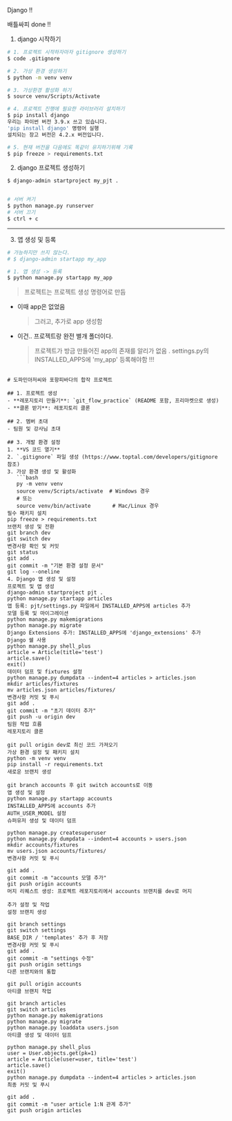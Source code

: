 Django !!  

배틀싸피 done  !!

1. django 시작하기

```bash
# 1. 프로젝트 시작하자마자 gitignore 생성하기
$ code .gitignore

# 2. 가상 환경 생성하기
$ python -m venv venv

# 3. 가상환경 활성화 하기
$ source venv/Scripts/Activate

# 4. 프로젝트 진행에 필요한 라이브러리 설치하기
$ pip install django
우리는 파이썬 버전 3.9.x 쓰고 있습니다.
'pip install django' 명령어 실행
설치되는 장고 버전은 4.2.x 버전입니다.

# 5. 현재 버전을 다음에도 똑같이 유지하기위해 기록
$ pip freeze > requirements.txt

```

2. django 프로젝트 생성하기

```bash
$ django-admin startproject my_pjt .


# 서버 켜기
$ python manage.py runserver
# 서버 끄기
$ ctrl + c
```

---

3. 앱 생성 및 등록

```bash
# 가능하지만 쓰지 않는다.
# $ django-admin startapp my_app

# 1. 앱 생성 -> 등록
$ python manage.py startapp my_app


```



> 프로젝트는 프로젝트 생성 명령어로 만듬

- 이때 app은 없었음
  > 그러고, 추가로 app 생성함
- 이건.. 프로젝트랑 완전 별개 폴더이다.
  > 프로젝트가 방금 만들어진 app의 존재를 알리가 없음 .
  > settings.py의 INSTALLED_APPS에 'my_app' 등록해야함 !!!
  >
  > 
```

# 도파민아저씨와 포항피바다의 합작 프로젝트

## 1. 프로젝트 생성
- **레포지토리 만들기**: `git_flow_practice` (README 포함, 프리마켓으로 생성)
- **클론 받기**: 레포지토리 클론

## 2. 멤버 초대
- 팀원 및 강사님 초대

## 3. 개발 환경 설정
1. **VS 코드 열기**
2. `.gitignore` 파일 생성 (https://www.toptal.com/developers/gitignore 참조)
3. 가상 환경 생성 및 활성화
   ```bash
   py -m venv venv
   source venv/Scripts/activate  # Windows 경우
   # 또는
   source venv/bin/activate       # Mac/Linux 경우
필수 패키지 설치
pip freeze > requirements.txt
브랜치 생성 및 전환
git branch dev
git switch dev
변경사항 확인 및 커밋
git status
git add .
git commit -m "기본 환경 설정 문서"
git log --oneline
4. Django 앱 생성 및 설정
프로젝트 및 앱 생성
django-admin startproject pjt .
python manage.py startapp articles
앱 등록: pjt/settings.py 파일에서 INSTALLED_APPS에 articles 추가
모델 등록 및 마이그레이션
python manage.py makemigrations
python manage.py migrate
Django Extensions 추가: INSTALLED_APPS에 'django_extensions' 추가
Django 쉘 사용
python manage.py shell_plus
article = Article(title='test')
article.save()
exit()
데이터 덤프 및 fixtures 설정
python manage.py dumpdata --indent=4 articles > articles.json
mkdir articles/fixtures
mv articles.json articles/fixtures/
변경사항 커밋 및 푸시
git add .
git commit -m "초기 데이터 추가"
git push -u origin dev
팀원 작업 흐름
레포지토리 클론

git pull origin dev로 최신 코드 가져오기
가상 환경 설정 및 패키지 설치
python -m venv venv
pip install -r requirements.txt
새로운 브랜치 생성

git branch accounts 후 git switch accounts로 이동
앱 생성 및 설정
python manage.py startapp accounts
INSTALLED_APPS에 accounts 추가
AUTH_USER_MODEL 설정
슈퍼유저 생성 및 데이터 덤프

python manage.py createsuperuser
python manage.py dumpdata --indent=4 accounts > users.json
mkdir accounts/fixtures
mv users.json accounts/fixtures/
변경사항 커밋 및 푸시

git add .
git commit -m "accounts 모델 추가"
git push origin accounts
머지 리퀘스트 생성: 프로젝트 레포지토리에서 accounts 브랜치를 dev로 머지

추가 설정 및 작업
설정 브랜치 생성

git branch settings
git switch settings
BASE_DIR / 'templates' 추가 후 저장
변경사항 커밋 및 푸시
git add .
git commit -m "settings 수정"
git push origin settings
다른 브랜치와의 통합

git pull origin accounts
아티클 브랜치 작업

git branch articles
git switch articles
python manage.py makemigrations
python manage.py migrate
python manage.py loaddata users.json
아티클 생성 및 데이터 덤프

python manage.py shell_plus
user = User.objects.get(pk=1)
article = Article(user=user, title='test')
article.save()
exit()
python manage.py dumpdata --indent=4 articles > articles.json
최종 커밋 및 푸시

git add .
git commit -m "user article 1:N 관계 추가"
git push origin articles
